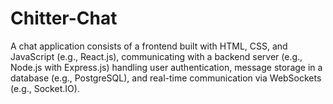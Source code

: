 # Chitter-Chat
A chat application consists of a frontend built with HTML, CSS, and JavaScript (e.g., React.js), communicating with a backend server (e.g., Node.js with Express.js) handling user authentication, message storage in a database (e.g., PostgreSQL), and real-time communication via WebSockets (e.g., Socket.IO). 
